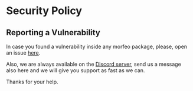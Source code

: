 # Security Policy

## Reporting a Vulnerability

In case you found a vulnerability inside any morfeo package, please, open an issue [here](https://github.com/morfeojs/morfeo/issues).

Also, we are always available on the [Discord server](https://discord.gg/5hbsKMBRBh), send us a message also here and we will give you support as fast as we can.

Thanks for your help.
